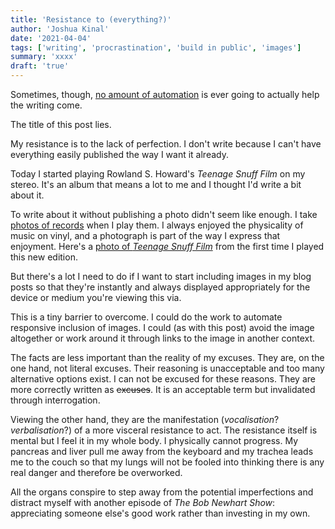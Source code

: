 ```yaml
---
title: 'Resistance to (everything?)'
author: 'Joshua Kinal'
date: '2021-04-04'
tags: ['writing', 'procrastination', 'build in public', 'images']
summary: 'xxxx'
draft: 'true'
---
```


Sometimes, though, [no amount of automation](../spending-90-minutes-to-save-2/) is ever going to actually help the writing come.

The title of this post lies.

My resistance is to the lack of perfection. I don't write because I can't have everything easily published the way I want it already.

Today I started playing Rowland S. Howard's *Teenage Snuff Film* on my stereo. It's an album that means a lot to me and I thought I'd write a bit about it.

To write about it without publishing a photo didn't seem like enough. I take [photos of records](https://flic.kr/s/aHsmKXUvD9) when I play them. I always enjoyed the physicality of music on vinyl, and a photograph is part of the way I express that enjoyment. Here's a [photo of *Teenage Snuff Film*](https://flic.kr/p/2kDzb2L) from the first time I played this new edition.

But there's a lot I need to do if I want to start including images in my blog posts so that they're instantly and always displayed appropriately for the device or medium you're viewing this via.

This is a tiny barrier to overcome. I could do the work to automate responsive inclusion of images. I could (as with this post) avoid the image altogether or work around it through links to the image in another context.

The facts are less important than the reality of my excuses. They are, on the one hand, not literal excuses. Their reasoning is unacceptable and too many alternative options exist. I can not be excused for these reasons. They are more correctly written as ~~excuses~~. It is an acceptable term but invalidated through interrogation.

Viewing the other hand, they are the manifestation (*vocalisation*? *verbalisation*?) of a more visceral resistance to act. The resistance itself is mental but I feel it in my whole body. I physically cannot progress. My pancreas and liver pull me away from the keyboard and my trachea leads me to the couch so that my lungs will not be fooled into thinking there is any real danger and therefore be overworked.

All the organs conspire to step away from the potential imperfections and distract myself with another episode of *The Bob Newhart Show*: appreciating someone else's good work rather than investing in my own.
